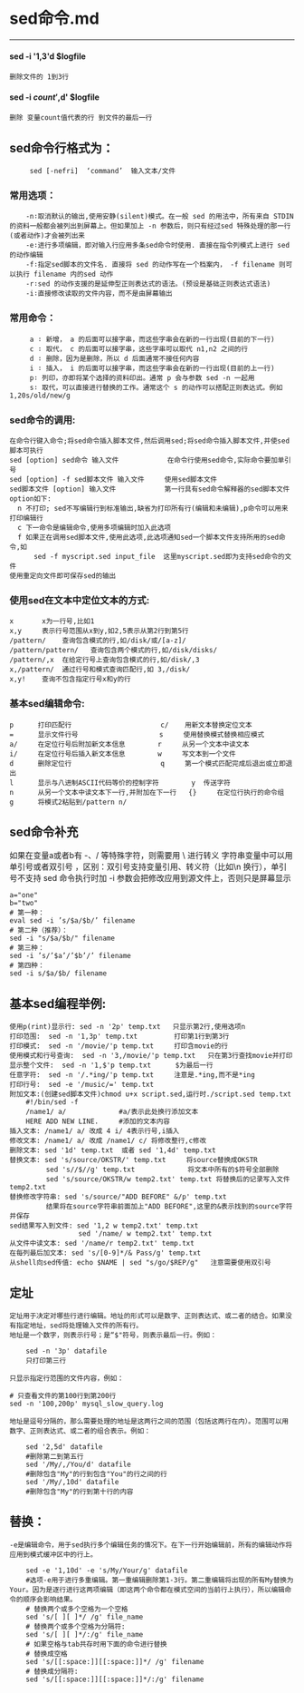 # sed命令.md
---  
#### sed -i '1,3'd $logfile 
    删除文件的 1到3行
#### sed -i $count',$d' $logfile
    删除 变量count值代表的行 到文件的最后一行

## sed命令行格式为：
         sed [-nefri]  ‘command’  输入文本/文件       

### 常用选项：
        -n∶取消默认的输出,使用安静(silent)模式。在一般 sed 的用法中，所有来自 STDIN的资料一般都会被列出到屏幕上。但如果加上 -n 参数后，则只有经过sed 特殊处理的那一行(或者动作)才会被列出来
        -e∶进行多项编辑，即对输入行应用多条sed命令时使用. 直接在指令列模式上进行 sed 的动作编辑
        -f∶指定sed脚本的文件名. 直接将 sed 的动作写在一个档案内， -f filename 则可以执行 filename 内的sed 动作
        -r∶sed 的动作支援的是延伸型正则表达式的语法。(预设是基础正则表达式语法)
        -i∶直接修改读取的文件内容，而不是由屏幕输出      

### 常用命令：
         a ∶ 新增， a 的后面可以接字串，而这些字串会在新的一行出现(目前的下一行)
         c ∶ 取代， c 的后面可以接字串，这些字串可以取代 n1,n2 之间的行
         d ∶ 删除，因为是删除，所以 d 后面通常不接任何内容
         i ∶ 插入， i 的后面可以接字串，而这些字串会在新的一行出现(目前的上一行)
         p∶ 列印，亦即将某个选择的资料印出。通常 p 会与参数 sed -n 一起用
         s∶ 取代，可以直接进行替换的工作。通常这个 s 的动作可以搭配正则表达式。例如 1,20s/old/new/g 
### sed命令的调用:
    在命令行键入命令;将sed命令插入脚本文件,然后调用sed;将sed命令插入脚本文件,并使sed脚本可执行
    sed [option] sed命令 输入文件            在命令行使用sed命令,实际命令要加单引号
    sed [option] -f sed脚本文件 输入文件     使用sed脚本文件
    sed脚本文件 [option] 输入文件            第一行具有sed命令解释器的sed脚本文件
    option如下:
      n 不打印; sed不写编辑行到标准输出,缺省为打印所有行(编辑和未编辑),p命令可以用来打印编辑行
      c 下一命令是编辑命令,使用多项编辑时加入此选项
      f 如果正在调用sed脚本文件,使用此选项,此选项通知sed一个脚本文件支持所用的sed命令,如
          sed -f myscript.sed input_file  这里myscript.sed即为支持sed命令的文件
    使用重定向文件即可保存sed的输出

### 使用sed在文本中定位文本的方式:
    x       x为一行号,比如1
    x,y     表示行号范围从x到y,如2,5表示从第2行到第5行
    /pattern/    查询包含模式的行,如/disk/或/[a-z]/
    /pattern/pattern/   查询包含两个模式的行,如/disk/disks/
    /pattern/,x  在给定行号上查询包含模式的行,如/disk/,3
    x,/pattern/  通过行号和模式查询匹配行,如 3,/disk/
    x,y!    查询不包含指定行号x和y的行

### 基本sed编辑命令:
    p      打印匹配行                      c/    用新文本替换定位文本
    =      显示文件行号                    s     使用替换模式替换相应模式
    a/     在定位行号后附加新文本信息        r     从另一个文本中读文本
    i/     在定位行号后插入新文本信息        w     写文本到一个文件
    d      删除定位行                      q     第一个模式匹配完成后退出或立即退出
    l      显示与八进制ASCII代码等价的控制字符        y  传送字符
    n      从另一个文本中读文本下一行,并附加在下一行   {}     在定位行执行的命令组
    g      将模式2粘贴到/pattern n/

         
## sed命令补充 
如果在变量a或者b有 -、/ 等特殊字符，则需要用 \ 进行转义
字符串变量中可以用单引号或者双引号 ，区别：双引号支持变量引用、转义符（比如\n 换行），单引号不支持
sed 命令执行时加 -i 参数会把修改应用到源文件上，否则只是屏幕显示
```  
a="one"
b="two"
# 第一种：
eval sed -i ’s/$a/$b/’ filename
# 第二种（推荐）：
sed -i "s/$a/$b/" filename
# 第三种：
sed -i ’s/’$a’/’$b’/’ filename 
# 第四种：
sed -i s/$a/$b/ filename
```  

## 基本sed编程举例:
    使用p(rint)显示行: sed -n '2p' temp.txt   只显示第2行,使用选项n
    打印范围:  sed -n '1,3p' temp.txt         打印第1行到第3行
    打印模式:  sed -n '/movie/'p temp.txt     打印含movie的行
    使用模式和行号查询:  sed -n '3,/movie/'p temp.txt   只在第3行查找movie并打印
    显示整个文件:  sed -n '1,$'p temp.txt      $为最后一行
    任意字符:  sed -n '/.*ing/'p temp.txt     注意是.*ing,而不是*ing
    打印行号:  sed -e '/music/=' temp.txt
    附加文本:(创建sed脚本文件)chmod u+x script.sed,运行时./script.sed temp.txt
        #!/bin/sed -f
        /name1/ a/             #a/表示此处换行添加文本
        HERE ADD NEW LINE.     #添加的文本内容
    插入文本: /name1/ a/ 改成 4 i/ 4表示行号,i插入
    修改文本: /name1/ a/ 改成 /name1/ c/ 将修改整行,c修改
    删除文本: sed '1d' temp.txt  或者 sed '1,4d' temp.txt
    替换文本: sed 's/source/OKSTR/' temp.txt     将source替换成OKSTR
             sed 's//$//g' temp.txt             将文本中所有的$符号全部删除
             sed 's/source/OKSTR/w temp2.txt' temp.txt 将替换后的记录写入文件temp2.txt
    替换修改字符串: sed 's/source/"ADD BEFORE" &/p' temp.txt
             结果将在source字符串前面加上"ADD BEFORE",这里的&表示找到的source字符并保存
    sed结果写入到文件: sed '1,2 w temp2.txt' temp.txt
                     sed '/name/ w temp2.txt' temp.txt
    从文件中读文本: sed '/name/r temp2.txt' temp.txt
    在每列最后加文本: sed 's/[0-9]*/& Pass/g' temp.txt
    从shell向sed传值: echo $NAME | sed "s/go/$REP/g"   注意需要使用双引号

## 定址
    定址用于决定对哪些行进行编辑。地址的形式可以是数字、正则表达式、或二者的结合。如果没有指定地址，sed将处理输入文件的所有行。
    地址是一个数字，则表示行号；是“$"符号，则表示最后一行。例如： 
```  
    sed -n '3p' datafile
    只打印第三行
```  
    只显示指定行范围的文件内容，例如：
```  
# 只查看文件的第100行到第200行
sed -n '100,200p' mysql_slow_query.log
```  
    地址是逗号分隔的，那么需要处理的地址是这两行之间的范围（包括这两行在内）。范围可以用数字、正则表达式、或二者的组合表示。例如：
```  
    sed '2,5d' datafile
    #删除第二到第五行
    sed '/My/,/You/d' datafile
    #删除包含"My"的行到包含"You"的行之间的行
    sed '/My/,10d' datafile
    #删除包含"My"的行到第十行的内容
```  
## 替换：
    -e是编辑命令，用于sed执行多个编辑任务的情况下。在下一行开始编辑前，所有的编辑动作将应用到模式缓冲区中的行上。  
```  
    sed -e '1,10d' -e 's/My/Your/g' datafile  
    #选项-e用于进行多重编辑。第一重编辑删除第1-3行。第二重编辑将出现的所有My替换为Your。因为是逐行进行这两项编辑（即这两个命令都在模式空间的当前行上执行），所以编辑命令的顺序会影响结果。  
    # 替换两个或多个空格为一个空格  
    sed 's/[ ][ ]*/ /g' file_name  
    # 替换两个或多个空格为分隔符:  
    sed 's/[ ][ ]*/:/g' file_name  
    # 如果空格与tab共存时用下面的命令进行替换  
    # 替换成空格  
    sed 's/[[:space:]][[:space:]]*/ /g' filename  
    # 替换成分隔符:  
    sed 's/[[:space:]][[:space:]]*/:/g' filename      
```  
